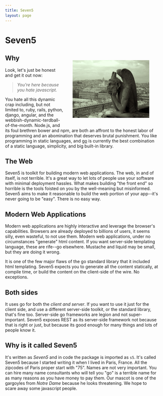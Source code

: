 ```yaml
---
title: Seven5
layout: page
---
```


# Seven5

<img src="/assets/img/gargoyle-1.jpg" hspace="30" vspace="30" 
alt="the seven5 gargoyle" style="width:50%;height:50%; float:right;">

## Why
Look, let's just be honest and get it out now: 

> _You're here because you hate javascript._  

You hate all this dynamic crap including, but not limited to, ruby, rails,
python, django, angular, and the webbish-dynamic-terdball-of-the-month. 
Node.js, and its foul brethren bower and npm, are both an affront to the honest
labor of programming and an abomination that deserves
brutal punishment. You like  programming in  static languages, and 
[go](http://golang.com)  is currently the best combination of a 
static language, simplicity, and big built-in library.

## The Web
Seven5 is toolkit for building modern web applications.  The web, in
and of itself, is not terrible.  It's a great way to let lots of people
use your software with minimal deployment hassles.  What makes building
"the front end" so horrible is the tools foisted on you by 
the well-meaning but misinformed. Seven5 aims to make it 
reasonable to build the web portion of your app--it's never going to 
be "easy".  There is no easy way.

## Modern Web Applications
Modern web applications are highly interactive and leverage the browser's
capabilities.  Browsers are already deployed to billions of 
users, it seems silly, even wasteful, to not use them.
Modern web applications, under  no circumstances "generate" html content.
If you want server-side templating language, these are rife--go elsewhere. 
Mustache and liquid may be small, but they are doing it wrong. 

It is one of the few  major flaws  of the  go standard library that it included html templating.  Seven5 expects you to generate all the 
content statically, at compile time, or build the  content on the 
client-side of the wire. No exceptions.

## Both sides
It uses go for both the *client and server*.  If you  want to use it 
just for the client side, and use a different server-side toolkit, or the standard library, that's fine too.  Server-side go frameworks are legion
and not super-important.  Seven5 exposes REST as its server-side framework
not because that is right or just, but because its good enough for many things
and lots of people know it.

## Why is it called Seven5
It's written as _Seven5_ and in code the package is imported as `s5`. 
It's called Seven5 because I started writing it when I lived in Paris, France.
All the zipcodes of Paris proper start with "75".  Names are not very 
important.  You can hire many name consultants who will tell you "go"
is a terrible name for as many reasons as you have money to pay them.
Our mascot is one of the gargoyles from _Notre Dame_ because he looks
threatening. We hope to scare away some javascript people.

